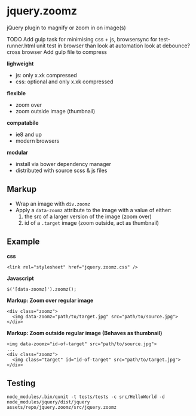 # jquery.zoomz

jQuery plugin to magnify or zoom in on image(s)

TODO
Add gulp task for minimising css + js, browsersync for test-runner.html
unit test in browser than look at automation
look at debounce?
cross browser
Add gulp file to compress

**lighweight** 
- js: only x.xk compressed
- css: optional and only x.xk compressed

**flexible**
- zoom over
- zoom outside image (thumbnail)

**compatabile**
- ie8 and up
- modern browsers

**modular**
- install via bower dependency manager
- distributed with source scss & js files

## Markup

- Wrap an image with `div.zoomz`
- Apply a `data-zoomz` attribute to the image with a value of either:
  1. the src of a larger version of the image (zoom over)
  2. id of a `.target` image (zoom outside, act as thumbnail)

## Example

**css**

    <link rel="stylesheet" href="jquery.zoomz.css" />

**Javascript**

    $('[data-zoomz]').zoomz();

**Markup: Zoom over regular image**

    <div class="zoomz">
      <img data-zoomz="path/to/target.jpg" src="path/to/source.jpg">
    </div>

**Markup: Zoom outside regular image (Behaves as thumbnail)**

    <img data-zoomz="id-of-target" src="path/to/source.jpg">
    ...
    <div class="zoomz">
      <img class="target" id="id-of-target" src="path/to/target.jpg">
    </div>


## Testing

    node_modules/.bin/qunit -t tests/tests -c src/HelloWorld -d node_modules/jquery/dist/jquery assets/repo/jquery.zoomz/src/jquery.zoomz

